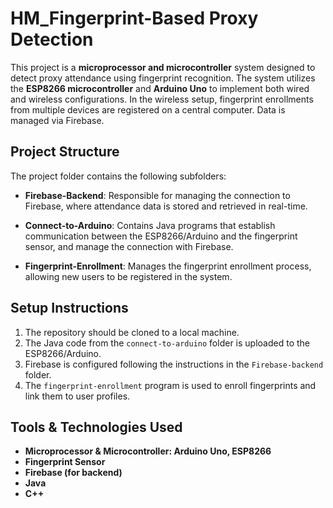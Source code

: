 # HM_Fingerprint-Based Proxy Detection

This project is a **microprocessor and microcontroller** system designed to detect proxy attendance using fingerprint recognition. The system utilizes the **ESP8266 microcontroller** and **Arduino Uno** to implement both wired and wireless configurations. In the wireless setup, fingerprint enrollments from multiple devices are registered on a central computer. Data is managed via Firebase.

## Project Structure

The project folder contains the following subfolders:

- **Firebase-Backend**: Responsible for managing the connection to Firebase, where attendance data is stored and retrieved in real-time.
  
- **Connect-to-Arduino**: Contains Java programs that establish communication between the ESP8266/Arduino and the fingerprint sensor, and manage the connection with Firebase.
  
- **Fingerprint-Enrollment**: Manages the fingerprint enrollment process, allowing new users to be registered in the system.

## Setup Instructions

1. The repository should be cloned to a local machine.
2. The Java code from the `connect-to-arduino` folder is uploaded to the ESP8266/Arduino.
3. Firebase is configured following the instructions in the `Firebase-backend` folder.
4. The `fingerprint-enrollment` program is used to enroll fingerprints and link them to user profiles.

## Tools & Technologies Used

- **Microprocessor & Microcontroller: Arduino Uno, ESP8266**
- **Fingerprint Sensor**
- **Firebase (for backend)**
- **Java**
- **C++**
